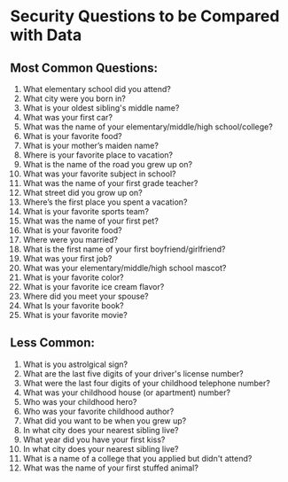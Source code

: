 # Security Questions to be Compared with Data

## Most Common Questions:
1. What elementary school did you attend?
2. What city were you born in?
3. What is your oldest sibling's middle name?
4. What was your first car?
5. What was the name of your elementary/middle/high school/college?
6. What is your favorite food?
7. What is your mother’s maiden name?
8. Where is your favorite place to vacation?
9. What is the name of the road you grew up on?
10. What was your favorite subject in school?
11. What was the name of your first grade teacher?
12. What street did you grow up on?
13. Where’s the first place you spent a vacation?
14. What is your favorite sports team?
15. What was the name of your first pet?
16. What is your favorite food?
17. Where were you married?
18. What is the first name of your first boyfriend/girlfriend?
19. What was your first job?
20. What was your elementary/middle/high school mascot?
21. What is your favorite color?
22. What is your favorite ice cream flavor?
23. Where did you meet your spouse?
24. What Is your favorite book?
25. What is your favorite movie?

## Less Common:
1. What is you astrolgical sign?
2. What are the last five digits of your driver's license number?
3. What were the last four digits of your childhood telephone number?
4. What was your childhood house (or apartment) number?
5. Who was your childhood hero?
6. Who was your favorite childhood author?
7. What did you want to be when you grew up?
8. In what city does your nearest sibling live? 
9. What year did you have your first kiss?
10. In what city does your nearest sibling live?
11. What is a name of a college that you applied but didn't attend?
12. What was the name of your first stuffed animal?
